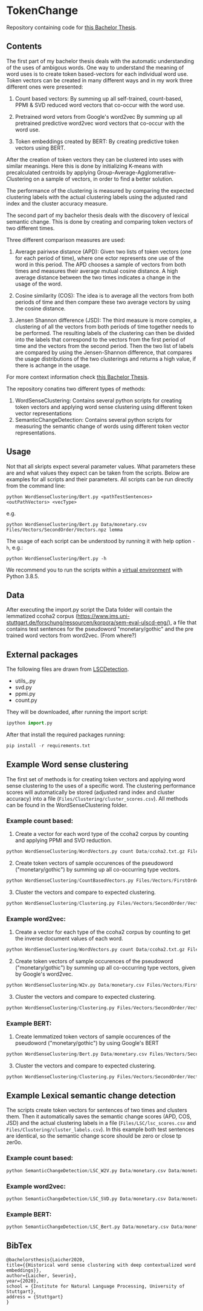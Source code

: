 # TokenChange

Repository containing code for [this Bachelor Thesis](#bibtex).

## Contents

The first part of my bachelor thesis deals with the automatic understanding of the uses of ambigous words. One way to understand the meaning of word uses is to create token based-vectors for each individual word use. Token vectors can be created in many different ways and in my work three different ones were presented: 

1. Count based vectors:
By summing up all self-trained, count-based, PPMI & SVD reduced word vectors that co-occur with the word use.

2. Pretrained word vetors from Google's word2vec 
By summing up all pretrained predictive word2vec word vectors that co-occur with the word use.

3. Token embeddings created by BERT:
By creating predictive token vectors using BERT.

After the creation of token vectors they can be clustered into uses with similar meanings. Here this is done by initializing K-means with precalculated centroids by applying Group-Average-Agglomerative-Clustering on a sample of vectors, in order to find a better solution.

The performance of the clustering is measured by comparing the expected clustering labels with the actual clustering labels using the adjusted rand index and the cluster accuracy measure.

The second part of my bachelor thesis deals with the discovery of lexical semantic change. This is done by creating and comparing token vectors of two different times. 

Three different comparison measures are used:

1. Average pairiwse distance (APD): 
Given two lists of token vectors (one for each period of time), where one ector represents one use of the word in this period. The APD chooses a sample of vectors from both times and measures their average mutual cosine distance. A high average distance between the two times indicates a change in the usage of the word.

2. Cosine similarity (COS):
The idea is to average all the vectors from both periods of time and then compare these two average vectors by using the cosine distance.

3. Jensen Shannon difference (JSD):
The third measure is more complex, a clustering of all the vectors from both periods of time together needs to be performed. The resulting labels of the clustering can then be divided into the labels that correspond to the vectors from the first period of time and the vectors from the second period. Then the two list of labels are compared by using  the Jensen-Shannon difference,  that  compares  the  usage distributions of the two clusterings and returns a high value, if there is achange in the usage.

For more context information check [this Bachelor Thesis](#bibtex).

The repository conatins  two different types of methods: 

1. WordSenseClustering: Contains several python scripts for creating token vectors and applying word sense clustering using different token vector representations
2. SemanticChangeDetection: Contains several python scripts for measuring the semantic change of words using different token vector representations. 

## Usage

Not that all skripts expect several parameter values. What parameters these are and what values they expect can be taken from the scripts. Below are examples for all scripts and their parameters. All scripts can be run directly from the command line:   

	python WordSenseClustering/Bert.py <pathTestSentences> <outPathVectors> <vecType>

e.g.

	python WordSenseClustering/Bert.py Data/monetary.csv Files/Vectors/SecondOrder/Vectors.npz lemma

The usage of each script can be understood by running it with help option `-h`, e.g.:

	python WordSenseClustering/Bert.py -h

We recommend you to run the scripts within a [virtual environment](https://pypi.org/project/virtualenv/) with Python 3.8.5. 


## Data 

After executing the import.py script the Data folder will contain the lemmatized ccoha2 corpus (https://www.ims.uni-stuttgart.de/forschung/ressourcen/korpora/sem-eval-ulscd-eng/), a file that contains test sentences for the pseudoword "monetary/gothic" and the pre trained word vectors from word2vec. (From where?)


## External packages

The following files are drawn from [LSCDetection](https://github.com/Garrafao/LSCDetection).

- utils_.py
- svd.py
- ppmi.py 
- count.py 

They will be downloaded, after running the import script: 
```python 
ipython import.py
```


After that install the required packages running:
```python 
pip install -r requirements.txt
```

## Example Word sense clustering


The first set of methods is for creating token vectors and applying word sense clustering to the uses of a specific word. The clustering performance scores will automatically be stored (adjusted rand index and cluster accuracy) into a file (`Files/Clustering/cluster_scores.csv`). All methods can be found in the WordSenseClustering folder.


### Example count based: 

1) Create a vector for each word type of the ccoha2 corpus by counting and applying PPMI and SVD reduction. 
```python 
python WordSenseClustering/WordVectors.py count Data/ccoha2.txt.gz Files/Vectors/FirstOrder/matrix.npz Files/Vectors/FirstOrder/w2i.npz.npy
```
2) Create token vectors of sample occurences of the pseudoword ("monetary/gothic") by summing up all co-occurring type vectors.
```python 
python WordSenseClustering/CountBasedVectors.py Files/Vectors/FirstOrder/matrix.npz Data/monetary.csv Files/Vectors/FirstOrder/w2i.npz.npy Files/Vectors/SecondOrder/Vectors.npz 20 Data/ccoha2.txt.gz
```
3) Cluster the vectors and compare to expected clustering.
```python 
python WordSenseClustering/Clustering.py Files/Vectors/SecondOrder/Vectors.npz Data/monetary.csv gaac 2 Files/Clustering/cluster_labels.csv Files/Clustering/cluster_scores.csv

```


### Example word2vec: 

1) Create a vector for each type of the ccoha2 corpus by counting to get the inverse document values of each word.
```python 
python WordSenseClustering/WordVectors.py count Data/ccoha2.txt.gz Files/Vectors/FirstOrder/matrix.npz Files/Vectors/FirstOrder/w2i.npz.npy
```
2) Create token vectors of sample occurences of the pseudoword ("monetary/gothic") by summing up all co-occurring type vectors, given by Google's word2vec.
```python 
python WordSenseClustering/W2v.py Data/monetary.csv Files/Vectors/FirstOrder/w2i.npz.npy Files/Vectors/SecondOrder/Vectors.npz 20 Data/ccoha2.txt.gz
```
3) Cluster the vectors and compare to expected clustering.
```python
python WordSenseClustering/Clustering.py Files/Vectors/SecondOrder/Vectors.npz Data/monetary.csv gaac 2 Files/Clustering/cluster_labels.csv Files/Clustering/cluster_scores.csv

```



### Example BERT:

1) Create lemmatized token vectors of sample occurences of the pseudoword ("monetary/gothic") by using Google's BERT
```python
python WordSenseClustering/Bert.py Data/monetary.csv Files/Vectors/SecondOrder/Vectors.npz lemma
```
3) Cluster the vectors and compare to expected clustering.
```python
python WordSenseClustering/Clustering.py Files/Vectors/SecondOrder/Vectors.npz Data/monetary.csv gaac 2 Files/Clustering/cluster_labels.csv Files/Clustering/cluster_scores.csv

```


## Example Lexical semantic change detection
The scripts create token vectors for sentences of two times and clusters them. Then it automatically saves the semantic change scores (APD, COS, JSD) and the actual clustering labels in a file (`Files/LSC/lsc_scores.csv` and `Files/Clustering/cluster_labels.csv`). In this example both test sentences are identical, so the semantic change score should be zero or close tp zer0o. 

### Example count based:
```python
python SemanticChangeDetection/LSC_W2V.py Data/monetary.csv Data/monetary.csv Files/Vectors/SecondOrder/Vectors.npz Files/Clustering/cluster_labels.csv gaac Files/LSC/lsc_scores.csv 0.2 0.02 10 20 Files/Vectors/FirstOrder/matrix.npz Files/Vectors/FirstOrder/w2i.npz.npy Data/ccoha2.txt.gz
```
### Example word2vec: 
```python
python SemanticChangeDetection/LSC_SVD.py Data/monetary.csv Data/monetary.csv Files/Vectors/SecondOrder/Vectors.npz Files/Clustering/cluster_labels.csv gaac Files/LSC/lsc_scores.csv 0.2 0.02 10 Files/Vectors/FirstOrder/matrix.npz Files/Vectors/FirstOrder/w2i.npz.npy 20 Data/ccoha2.txt.gz
```
### Example BERT:
```python
python SemanticChangeDetection/LSC_Bert.py Data/monetary.csv Data/monetary.csv Files/Vectors/SecondOrder/Vectors.npz Files/Clustering/cluster_labels.csv lemma gaac Files/LSC/lsc_scores.csv 0.2 0.02 10
```

BibTex
--------

```
@bachelorsthesis{Laicher2020,
title={{Historical word sense clustering with deep contextualized word embeddings}},
author={Laicher, Severin},
year={2020},
school = {Institute for Natural Language Processing, University of Stuttgart},
address = {Stuttgart}
}
```



